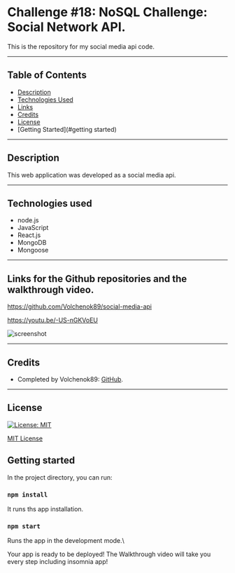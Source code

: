 # Challenge #18: NoSQL Challenge: Social Network API.

This is the repository for my social media api code.

___

## Table of Contents
* [Description](#description)
* [Technologies Used](#technologies-used)
* [Links](#links)
* [Credits](#credits)
* [License](#license)
* [Getting Started](#getting started)


___

## Description

This web application was developed as a social media api. 


___



## Technologies used
* node.js
* JavaScript
* React.js
* MongoDB
* Mongoose
___

## Links for the Github repositories and the walkthrough video.

https://github.com/Volchenok89/social-media-api

https://youtu.be/-US-nGKVoEU



![screenshot](https://user-images.githubusercontent.com/77917594/131254446-08e080b3-b61d-476c-87ce-cbfcb042787a.png)


___

## Credits
* Completed by Volchenok89: [GitHub](https://github.com/Volchenok89).
___

## License
[![License: MIT](https://img.shields.io/badge/License-MIT-yellow.svg)](https://opensource.org/licenses/MIT)

[MIT License](https://choosealicense.com/licenses/mit/)    


## Getting started

In the project directory, you can run:

### `npm install`
It runs ths app installation.

### `npm start`

Runs the app in the development mode.\

Your app is ready to be deployed!
The Walkthrough video will take you every step including insomnia app!



